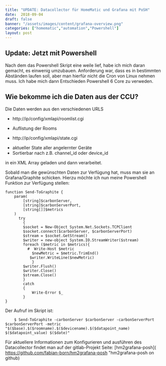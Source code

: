 ```yaml
---
title: "UPDATE: Datacollector für HomeMatic und Grafana mit PoSH"
date:  2018-09-04
draft: false
banner: "/assets/images/content/grafana-overview.png"
categories: ["homematic","automation","Powershell"]
layout: post
---
```


## Update: Jetzt mit Powershell
Nach dem das Powershell Skript eine weile lief, habe ich mich daran gemacht, es einwenig umzubauen. Anforderung war, dass es in bestimmten Abständen laufen soll, aber man hierfür nicht die Cron von Linux nehmen muss. Ich habe mich dann Entschieden Powershell 6 Core zu verweden. 

## Wie bekomme ich die Daten aus der CCU?
Die Daten werden aus den verschiedenen URLS 

 + http://ip/config/xmlapi/roomlist.cgi
  - Auflistung der Rooms
 + http://ip/config/xmlapi/state.cgi
  - aktueller State aller angelernter Geräte
  - Sortierbar nach z.B. channel_id oder device_id

in ein XML Array geladen und dann verarbeitet. 

Sobald man die gewünschten Daten zur Verfügung hat, muss man sie an Grafana/Graphite schicken. Hierzu möchte ich nun meine Powershell Funktion zur Verfügung stellen:
```posh
function Send-ToGraphite {
    param(
        [string]$carbonServer,
        [string]$carbonServerPort,
        [string[]]$metrics
    )
      try
        {
        $socket = New-Object System.Net.Sockets.TCPClient
        $socket.connect($carbonServer, $carbonServerPort)
        $stream = $socket.GetStream() 
        $writer = new-object System.IO.StreamWriter($stream)
        foreach ($metric in $metrics){
          #  Write-Host $metric
            $newMetric = $metric.TrimEnd()
           $writer.WriteLine($newMetric)
            }
        $writer.Flush()
        $writer.Close()
        $stream.Close()
        }
        catch
        {   
            Write-Error $_
        }
}
```
Der Aufruf im Skript ist:
```posh
    $ Send-ToGraphite -carbonServer $carbonServer -carbonServerPort $carbonServerPort -metric "$($base).$($roomname).$($devicename).$($datapoint_name) $($datapoint_value) $($date)"
```
Für aktuellere Informationen zum Konfigurieren und ausführen des Datacollector findet man auf der gitlab-Projekt Seite:  [hm2grafana-posh]( https://github.com/fabian-born/hm2grafana-posh "hm2grafana-posh on github)



